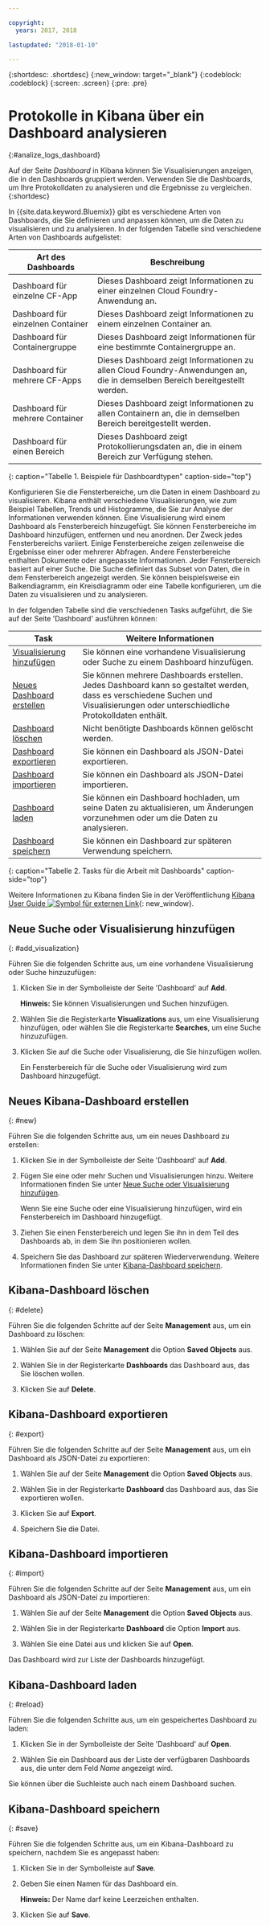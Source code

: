 ```yaml
---

copyright:
  years: 2017, 2018

lastupdated: "2018-01-10"

---
```



{:shortdesc: .shortdesc}
{:new_window: target="_blank"}
{:codeblock: .codeblock}
{:screen: .screen}
{:pre: .pre}

# Protokolle in Kibana über ein Dashboard analysieren
{:#analize_logs_dashboard}

Auf der Seite *Dashboard* in Kibana können Sie Visualisierungen anzeigen, die in den Dashboards gruppiert werden. Verwenden Sie die Dashboards, um Ihre Protokolldaten zu analysieren und die Ergebnisse zu vergleichen.
{:shortdesc}

In {{site.data.keyword.Bluemix}} gibt es verschiedene Arten von Dashboards, die Sie definieren und anpassen können, um die Daten zu visualisieren und zu analysieren. In der folgenden Tabelle sind verschiedene Arten von Dashboards aufgelistet:

| Art des Dashboards | Beschreibung |
|-------------------|-------------|
| Dashboard für einzelne CF-App | Dieses Dashboard zeigt Informationen zu einer einzelnen Cloud Foundry-Anwendung an. |
| Dashboard für einzelnen Container  | Dieses Dashboard zeigt Informationen zu einem einzelnen Container an.  |
| Dashboard für Containergruppe  | Dieses Dashboard zeigt Informationen für eine bestimmte Containergruppe an.  |
| Dashboard für mehrere CF-Apps | Dieses Dashboard zeigt Informationen zu allen Cloud Foundry-Anwendungen an, die in demselben Bereich bereitgestellt werden.  | 
| Dashboard für mehrere Container | Dieses Dashboard zeigt Informationen zu allen Containern an, die in demselben Bereich bereitgestellt werden.  |
| Dashboard für einen Bereich | Dieses Dashboard zeigt Protokollierungsdaten an, die in einem Bereich zur Verfügung stehen.  | 
{: caption="Tabelle 1. Beispiele für Dashboardtypen" caption-side="top"}

Konfigurieren Sie die Fensterbereiche, um die Daten in einem Dashboard zu visualisieren. Kibana enthält verschiedene Visualisierungen, wie zum Beispiel Tabellen, Trends und Histogramme, die Sie zur Analyse der Informationen verwenden können. Eine Visualisierung wird einem Dashboard als Fensterbereich hinzugefügt. Sie können Fensterbereiche im Dashboard hinzufügen, entfernen und neu anordnen. Der Zweck jedes Fensterbereichs variiert. Einige Fensterbereiche zeigen zeilenweise die Ergebnisse einer oder mehrerer Abfragen. Andere Fensterbereiche enthalten Dokumente oder angepasste Informationen. Jeder Fensterbereich basiert auf einer Suche. Die Suche definiert das Subset von Daten, die in dem Fensterbereich angezeigt werden. Sie können beispielsweise ein Balkendiagramm, ein Kreisdiagramm oder eine Tabelle konfigurieren, um die Daten zu visualisieren und zu analysieren.  

In der folgenden Tabelle sind die verschiedenen Tasks aufgeführt, die Sie auf der Seite 'Dashboard' ausführen können:

| Task | Weitere Informationen |
|------|------------------|
| [Visualisierung hinzufügen](/docs/services/CloudLogAnalysis/kibana/analize_logs_dashboard.html#add_visualization) | Sie können eine vorhandene Visualisierung oder Suche zu einem Dashboard hinzufügen.|
| [Neues Dashboard erstellen](/docs/services/CloudLogAnalysis/kibana/analize_logs_dashboard.html#new) | Sie können mehrere Dashboards erstellen. Jedes Dashboard kann so gestaltet werden, dass es verschiedene Suchen und Visualisierungen oder unterschiedliche Protokolldaten enthält.  |
| [Dashboard löschen](/docs/services/CloudLogAnalysis/kibana/analize_logs_dashboard.html#delete) | Nicht benötigte Dashboards können gelöscht werden. |
| [Dashboard exportieren](/docs/services/CloudLogAnalysis/kibana/analize_logs_dashboard.html#export) | Sie können ein Dashboard als JSON-Datei exportieren. |
| [Dashboard importieren](/docs/services/CloudLogAnalysis/kibana/analize_logs_dashboard.html#import) | Sie können ein Dashboard als JSON-Datei importieren. |
| [Dashboard laden](/docs/services/CloudLogAnalysis/kibana/analize_logs_dashboard.html#reload) | Sie können ein Dashboard hochladen, um seine Daten zu aktualisieren, um Änderungen vorzunehmen oder um die Daten zu analysieren. |
| [Dashboard speichern](/docs/services/CloudLogAnalysis/kibana/analize_logs_dashboard.html#save) | Sie können ein Dashboard zur späteren Verwendung speichern. |
{: caption="Tabelle 2. Tasks für die Arbeit mit Dashboards" caption-side="top"}

Weitere Informationen zu Kibana finden Sie in der Veröffentlichung [Kibana User Guide ![Symbol für externen Link](../../../icons/launch-glyph.svg "Symbol für externen Link")](https://www.elastic.co/guide/en/kibana/5.1/index.html){: new_window}.


## Neue Suche oder Visualisierung hinzufügen
{: #add_visualization}

Führen Sie die folgenden Schritte aus, um eine vorhandene Visualisierung oder Suche hinzuzufügen:

1. Klicken Sie in der Symbolleiste der Seite 'Dashboard' auf **Add**. 

    **Hinweis:** Sie können Visualisierungen und Suchen hinzufügen. 

2. Wählen Sie die Registerkarte **Visualizations** aus, um eine Visualisierung hinzufügen, oder wählen Sie die Registerkarte **Searches**, um eine Suche hinzuzufügen.

3. Klicken Sie auf die Suche oder Visualisierung, die Sie hinzufügen wollen.

    Ein Fensterbereich für die Suche oder Visualisierung wird zum Dashboard hinzugefügt.

	
## Neues Kibana-Dashboard erstellen
{: #new}

Führen Sie die folgenden Schritte aus, um ein neues Dashboard zu erstellen:

1. Klicken Sie in der Symbolleiste der Seite 'Dashboard' auf **Add**. 

2. Fügen Sie eine oder mehr Suchen und Visualisierungen hinzu. Weitere Informationen finden Sie unter [Neue Suche oder Visualisierung hinzufügen](/docs/services/CloudLogAnalysis/kibana/analize_logs_dashboard.html#add_visualization).

    Wenn Sie eine Suche oder eine Visualisierung hinzufügen, wird ein Fensterbereich im Dashboard hinzugefügt.

3. Ziehen Sie einen Fensterbereich und legen Sie ihn in dem Teil des Dashboards ab, in dem Sie ihn positionieren wollen.
 
4. Speichern Sie das Dashboard zur späteren Wiederverwendung. Weitere Informationen finden Sie unter [Kibana-Dashboard speichern](/docs/services/CloudLogAnalysis/kibana/analize_logs_dashboard.html#save).


## Kibana-Dashboard löschen
{: #delete}

Führen Sie die folgenden Schritte auf der Seite **Management** aus, um ein Dashboard zu löschen:

1. Wählen Sie auf der Seite **Management** die Option **Saved Objects** aus.

2. Wählen Sie in der Registerkarte **Dashboards** das Dashboard aus, das Sie löschen wollen.

3. Klicken Sie auf **Delete**.

## Kibana-Dashboard exportieren
{: #export}

Führen Sie die folgenden Schritte auf der Seite **Management** aus, um ein Dashboard als JSON-Datei zu exportieren:

1. Wählen Sie auf der Seite **Management** die Option **Saved Objects** aus.

2. Wählen Sie in der Registerkarte **Dashboard** das Dashboard aus, das Sie exportieren wollen.

3. Klicken Sie auf **Export**.

4. Speichern Sie die Datei.

## Kibana-Dashboard importieren
{: #import}

Führen Sie die folgenden Schritte auf der Seite **Management** aus, um ein Dashboard als JSON-Datei zu importieren:

1. Wählen Sie auf der Seite **Management** die Option **Saved Objects** aus.

2. Wählen Sie in der Registerkarte **Dashboard** die Option **Import** aus.

3. Wählen Sie eine Datei aus und klicken Sie auf **Open**.

Das Dashboard wird zur Liste der Dashboards hinzugefügt.

## Kibana-Dashboard laden
{: #reload}

Führen Sie die folgenden Schritte aus, um ein gespeichertes Dashboard zu laden:

1. Klicken Sie in der Symbolleiste der Seite 'Dashboard' auf **Open**.

2. Wählen Sie ein Dashboard aus der Liste der verfügbaren Dashboards aus, die unter dem Feld *Name* angezeigt wird.

Sie können über die Suchleiste auch nach einem Dashboard suchen.

## Kibana-Dashboard speichern
{: #save}

Führen Sie die folgenden Schritte aus, um ein Kibana-Dashboard zu speichern, nachdem Sie es angepasst haben:

1. Klicken Sie in der Symbolleiste auf **Save**.

2. Geben Sie einen Namen für das Dashboard ein.

    **Hinweis:** Der Name darf keine Leerzeichen enthalten.

3. Klicken Sie auf **Save**.





